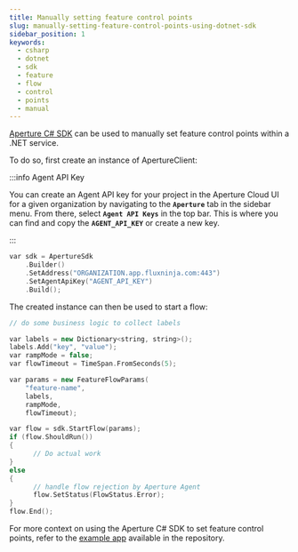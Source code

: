 ```yaml
---
title: Manually setting feature control points
slug: manually-setting-feature-control-points-using-dotnet-sdk
sidebar_position: 1
keywords:
  - csharp
  - dotnet
  - sdk
  - feature
  - flow
  - control
  - points
  - manual
---
```


[Aperture C# SDK](https://www.nuget.org/packages/ApertureSDK/) can be used to
manually set feature control points within a .NET service.

To do so, first create an instance of ApertureClient:

:::info Agent API Key

You can create an Agent API key for your project in the Aperture Cloud UI for a
given organization by navigating to the **`Aperture`** tab in the sidebar menu.
From there, select **`Agent API Keys`** in the top bar. This is where you can
find and copy the **`AGENT_API_KEY`** or create a new key.

:::

```cpp
var sdk = ApertureSdk
    .Builder()
    .SetAddress("ORGANIZATION.app.fluxninja.com:443")
    .SetAgentApiKey("AGENT_API_KEY")
    .Build();
```

The created instance can then be used to start a flow:

```cpp
// do some business logic to collect labels

var labels = new Dictionary<string, string>();
labels.Add("key", "value");
var rampMode = false;
var flowTimeout = TimeSpan.FromSeconds(5);

var params = new FeatureFlowParams(
    "feature-name",
    labels,
    rampMode,
    flowTimeout);

var flow = sdk.StartFlow(params);
if (flow.ShouldRun())
{
      // Do actual work
}
else
{
      // handle flow rejection by Aperture Agent
      flow.SetStatus(FlowStatus.Error);
}
flow.End();
```

For more context on using the Aperture C# SDK to set feature control points,
refer to the [example app][example] available in the repository.

[example]: https://github.com/fluxninja/aperture-csharp/tree/main/Examples
